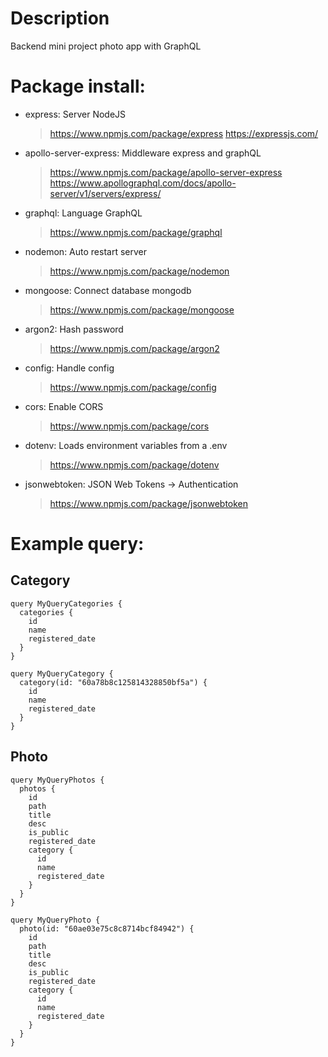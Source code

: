 # Description
Backend mini project photo app with GraphQL

# Package install:
- express: Server NodeJS
  > https://www.npmjs.com/package/express
  > https://expressjs.com/
- apollo-server-express: Middleware express and graphQL
  > https://www.npmjs.com/package/apollo-server-express
  > https://www.apollographql.com/docs/apollo-server/v1/servers/express/
- graphql: Language GraphQL
  > https://www.npmjs.com/package/graphql
- nodemon: Auto restart server
  > https://www.npmjs.com/package/nodemon
- mongoose: Connect database mongodb
  > https://www.npmjs.com/package/mongoose
- argon2: Hash password
  > https://www.npmjs.com/package/argon2
- config: Handle config
  > https://www.npmjs.com/package/config
- cors: Enable CORS
  > https://www.npmjs.com/package/cors
- dotenv: Loads environment variables from a .env
  > https://www.npmjs.com/package/dotenv
- jsonwebtoken: JSON Web Tokens -> Authentication
  > https://www.npmjs.com/package/jsonwebtoken

# Example query:
## Category
```
query MyQueryCategories {
  categories {
    id
    name
    registered_date
  }
}
```
```
query MyQueryCategory {
  category(id: "60a78b8c125814328850bf5a") {
    id
    name
    registered_date
  }
}
```
## Photo
```
query MyQueryPhotos {
  photos {
    id
    path
    title
    desc
    is_public
    registered_date
    category {
      id
      name
      registered_date
    }
  }
}
```
```
query MyQueryPhoto {
  photo(id: "60ae03e75c8c8714bcf84942") {
    id
    path
    title
    desc
    is_public
    registered_date
    category {
      id
      name
      registered_date
    }
  }
}
```